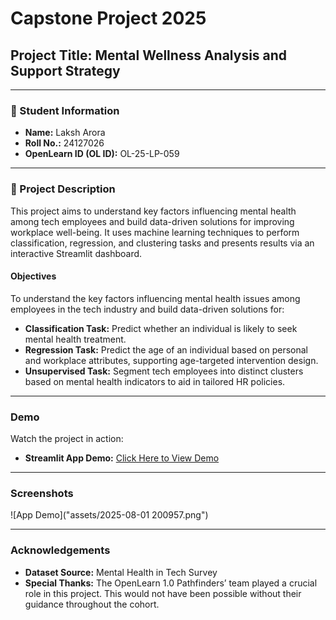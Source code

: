# Capstone Project 2025

## Project Title: Mental Wellness Analysis and Support Strategy

---

### 🧾 Student Information
- **Name:** Laksh Arora  
- **Roll No.:** 24127026  
- **OpenLearn ID (OL ID):** OL-25-LP-059  

---

### 📝 Project Description
This project aims to understand key factors influencing mental health among tech employees and build data-driven solutions for improving workplace well-being. It uses machine learning techniques to perform classification, regression, and clustering tasks and presents results via an interactive Streamlit dashboard.

#### Objectives
To understand the key factors influencing mental health issues among employees in the tech industry and build data-driven solutions for:

- **Classification Task:** Predict whether an individual is likely to seek mental health treatment.  
- **Regression Task:** Predict the age of an individual based on personal and workplace attributes, supporting age-targeted intervention design.  
- **Unsupervised Task:** Segment tech employees into distinct clusters based on mental health indicators to aid in tailored HR policies.  

---

### Demo
Watch the project in action:  
- **Streamlit App Demo:** [Click Here to View Demo](https://mentalhealth-survey.streamlit.app/visualization)  

---

### Screenshots
![App Demo]("assets/2025-08-01 200957.png")

---

### Acknowledgements
- **Dataset Source:** Mental Health in Tech Survey  
- **Special Thanks:** The OpenLearn 1.0 Pathfinders’ team played a crucial role in this project. This would not have been possible without their guidance throughout the cohort.
